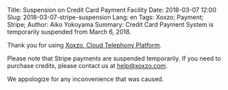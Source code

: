 Title: Suspension on Credit Card Payment Facility
Date: 2018-03-07 12:00
Slug: 2018-03-07-stripe-suspension
Lang: en
Tags: Xoxzo; Payment; Stripe; 
Author: Aiko Yokoyama
Summary: Credit Card Payment System is temporarily suspended from March 6, 2018.

Thank you for using [Xoxzo, Cloud Telephony Platform](https://www.xoxzo.com/en/).

Please note that Stripe payments are suspended temporarily. 
If you need to purchase credits, please contact us at help@xoxzo.com.

We appologize for any inconvenience that was caused. 
